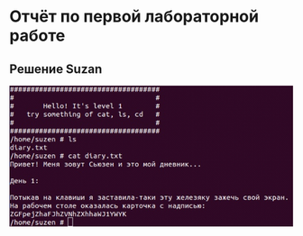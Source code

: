 # Отчёт по первой лабораторной работе
## Решение Suzan

![alt text](Screenshot_1.png "Описание будет тут")

